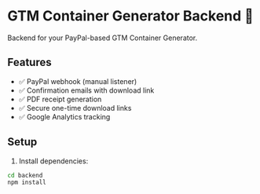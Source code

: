 # GTM Container Generator Backend 🎉

Backend for your PayPal-based GTM Container Generator.

## Features
- ✅ PayPal webhook (manual listener)
- ✅ Confirmation emails with download link
- ✅ PDF receipt generation
- ✅ Secure one-time download links
- ✅ Google Analytics tracking

## Setup

1. Install dependencies:
```bash
cd backend
npm install

